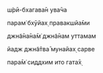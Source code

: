 ш́рӣ-бхагава̄н ува̄ча

парам̇ бхӯйах̣ правакшйа̄ми

джн̃а̄на̄на̄м̇ джн̃а̄нам уттамам

йадж джн̃а̄тва̄ мунайах̣ сарве

пара̄м̇ сиддхим ито гата̄х̣